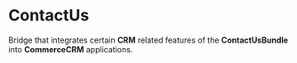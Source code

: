 ContactUs
=========

Bridge that integrates certain **CRM** related features of the **ContactUsBundle** into **CommerceCRM** applications.
